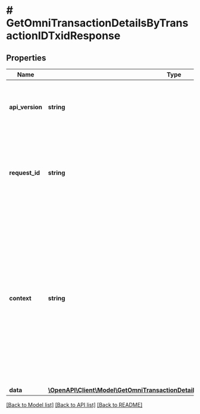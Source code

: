 # # GetOmniTransactionDetailsByTransactionIDTxidResponse

## Properties

Name | Type | Description | Notes
------------ | ------------- | ------------- | -------------
**api_version** | **string** | Specifies the version of the API that incorporates this endpoint. |
**request_id** | **string** | Defines the ID of the request. The &#x60;requestId&#x60; is generated by Crypto APIs and it&#39;s unique for every request. |
**context** | **string** | In batch situations the user can use the context to correlate responses with requests. This property is present regardless of whether the response was successful or returned as an error. &#x60;context&#x60; is specified by the user. | [optional]
**data** | [**\OpenAPI\Client\Model\GetOmniTransactionDetailsByTransactionIDTxidResponseData**](GetOmniTransactionDetailsByTransactionIDTxidResponseData.md) |  |

[[Back to Model list]](../../README.md#models) [[Back to API list]](../../README.md#endpoints) [[Back to README]](../../README.md)
